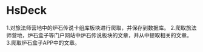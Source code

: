 # HsDeck


1.对旅法师营地中的炉石传说卡组库板块进行爬取，并保存到数据库。
2.爬取旅法师营地，炉石盒子等门户网站中炉石传说板块的文章，并从中提取相关的文章。
3.爬取炉石盒子APP中的文章。
